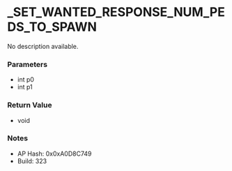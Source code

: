# _SET_WANTED_RESPONSE_NUM_PEDS_TO_SPAWN

No description available.

### Parameters
* int p0
* int p1

### Return Value
* void

### Notes
* AP Hash: 0x0xA0D8C749
* Build: 323

